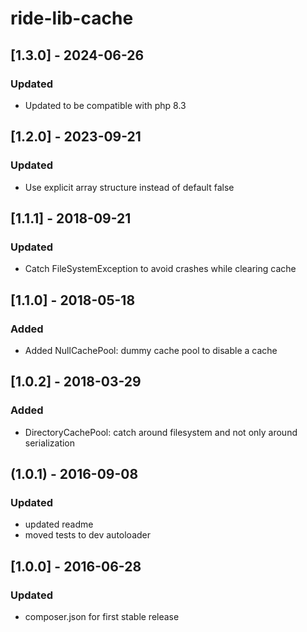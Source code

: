 # ride-lib-cache
## [1.3.0] - 2024-06-26
### Updated
- Updated to be compatible with php 8.3
## [1.2.0] - 2023-09-21
### Updated
- Use explicit array structure instead of default false
## [1.1.1] - 2018-09-21
### Updated
- Catch FileSystemException to avoid crashes while clearing cache

## [1.1.0] - 2018-05-18
### Added
- Added NullCachePool: dummy cache pool to disable a cache

## [1.0.2] - 2018-03-29
### Added
- DirectoryCachePool: catch around filesystem and not only around serialization

## (1.0.1) - 2016-09-08
### Updated
- updated readme
- moved tests to dev autoloader

## [1.0.0] - 2016-06-28
### Updated
- composer.json for first stable release
